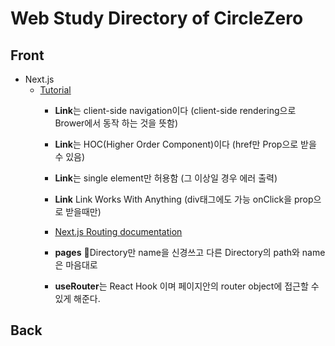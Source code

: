 # Web Study Directory of CircleZero

## Front
* Next.js
    - [Tutorial](https://nextjs.org/learn/basics/getting-started)
        - **Link**는 client-side navigation이다 (client-side rendering으로 Brower에서 동작 하는 것을 뜻함)
        - **Link**는 HOC(Higher Order Component)이다 (href만 Prop으로 받을 수 있음)
        - **Link**는 single element만 허용함 (그 이상일 경우 에러 출력)
        - **Link** Link Works With Anything (div태그에도 가능 onClick을 prop으로 받을때만)
        - [Next.js Routing documentation](https://nextjs.org/docs/#routing)

        - **pages** 📂Directory만 name을 신경쓰고 다른 Directory의 path와 name은 마음대로
        - **useRouter**는 React Hook 이며 페이지안의 router object에 접근할 수 있게 해준다.
## Back